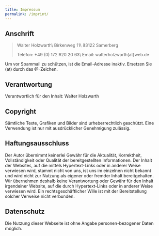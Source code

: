 ```yaml
---
title: Impressum
permalink: /imprint/
---
```


## Anschrift

> Walter Holzwarth\\
> Birkenweg 11\\
> 83122 Samerberg
>
> Telefon: +49 (0) 172 920 20 63\\
> Email: walterholzwarth(at)web.de

Um vor Spammail zu schützen, ist die Email-Adresse inaktiv. Ersetzen Sie (at) durch das @-Zeichen.

## Verantwortung
Verantwortlich für den Inhalt: Walter Holzwarth

## Copyright
Sämtliche Texte, Grafiken und Bilder sind urheberrechtlich geschützt. Eine Verwendung ist nur mit ausdrücklicher Genehmigung zulässig.

## Haftungsausschluss
Der Autor übernimmt keinerlei Gewähr für die Aktualität, Korrektheit, Vollständigkeit oder Qualität der bereitgestellten Informationen. Der Inhalt der Websites, auf die mittels Hypertext-Links oder in anderer Weise verwiesen wird, stammt nicht von uns, ist uns im einzelnen nicht bekannt und wird nicht zur Nutzung als eigener oder fremder Inhalt bereitgehalten. Wir übernehmen deshalb keine Verantwortung oder Gewähr für den Inhalt irgendeiner Website, auf die durch Hypertext-Links oder in anderer Weise verwiesen wird. Ein rechtsgeschäftlicher Wille ist mit der Bereitstellung solcher Verweise nicht verbunden.

## Datenschutz
Die Nutzung dieser Webseite ist ohne Angabe personen-bezogener Daten möglich.

